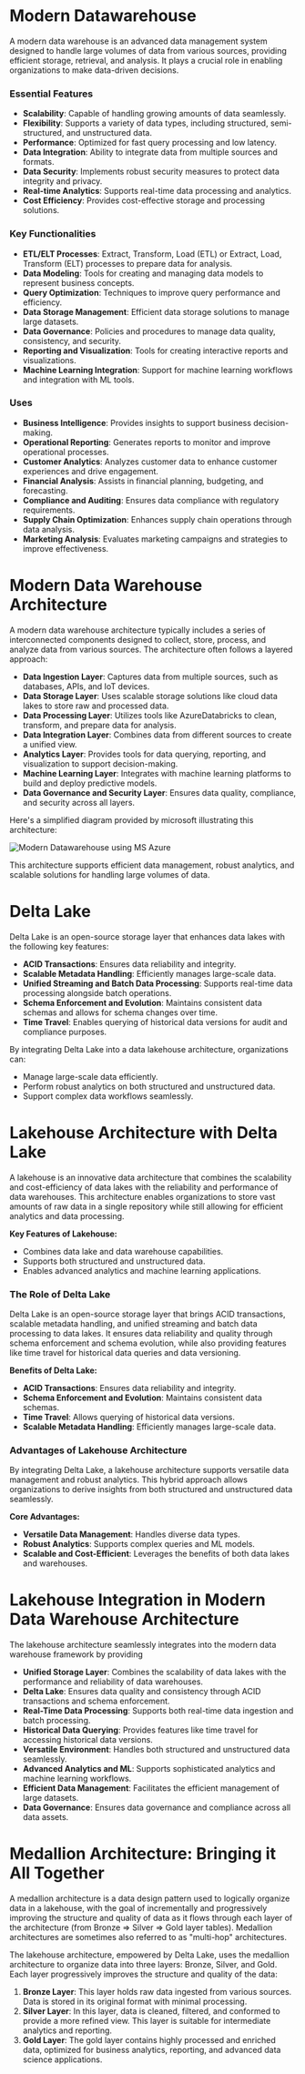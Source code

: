 # Modern Datawarehouse
A modern data warehouse is an advanced data management system designed to handle large volumes of data from various sources, providing efficient storage, retrieval, and analysis. It plays a crucial role in enabling organizations to make data-driven decisions.

### Essential Features

- **Scalability**: Capable of handling growing amounts of data seamlessly.
- **Flexibility**: Supports a variety of data types, including structured, semi-structured, and unstructured data.
- **Performance**: Optimized for fast query processing and low latency.
- **Data Integration**: Ability to integrate data from multiple sources and formats.
- **Data Security**: Implements robust security measures to protect data integrity and privacy.
- **Real-time Analytics**: Supports real-time data processing and analytics.
- **Cost Efficiency**: Provides cost-effective storage and processing solutions.

### Key Functionalities

- **ETL/ELT Processes**: Extract, Transform, Load (ETL) or Extract, Load, Transform (ELT) processes to prepare data for analysis.
- **Data Modeling**: Tools for creating and managing data models to represent business concepts.
- **Query Optimization**: Techniques to improve query performance and efficiency.
- **Data Storage Management**: Efficient data storage solutions to manage large datasets.
- **Data Governance**: Policies and procedures to manage data quality, consistency, and security.
- **Reporting and Visualization**: Tools for creating interactive reports and visualizations.
- **Machine Learning Integration**: Support for machine learning workflows and integration with ML tools.

### Uses

- **Business Intelligence**: Provides insights to support business decision-making.
- **Operational Reporting**: Generates reports to monitor and improve operational processes.
- **Customer Analytics**: Analyzes customer data to enhance customer experiences and drive engagement.
- **Financial Analysis**: Assists in financial planning, budgeting, and forecasting.
- **Compliance and Auditing**: Ensures data compliance with regulatory requirements.
- **Supply Chain Optimization**: Enhances supply chain operations through data analysis.
- **Marketing Analysis**: Evaluates marketing campaigns and strategies to improve effectiveness.

# Modern Data Warehouse Architecture
A modern data warehouse architecture typically includes a series of interconnected components designed to collect, store, process, and analyze data from various sources. The architecture often follows a layered approach:
- **Data Ingestion Layer**: Captures data from multiple sources, such as databases, APIs, and IoT devices.
- **Data Storage Layer**: Uses scalable storage solutions like cloud data lakes to store raw and processed data.
- **Data Processing Layer**: Utilizes tools like AzureDatabricks to clean, transform, and prepare data for analysis.
- **Data Integration Layer**: Combines data from different sources to create a unified view.
- **Analytics Layer**: Provides tools for data querying, reporting, and visualization to support decision-making.
- **Machine Learning Layer**: Integrates with machine learning platforms to build and deploy predictive models.
- **Data Governance and Security Layer**: Ensures data quality, compliance, and security across all layers.

Here's a simplified diagram provided by microsoft illustrating this architecture:

![Modern Datawarehouse using MS Azure](https://learn.microsoft.com/en-us/azure/architecture/solution-ideas/media/azure-databricks-modern-analytics-architecture.svg#lightbox)

This architecture supports efficient data management, robust analytics, and scalable solutions for handling large volumes of data.

# Delta Lake
Delta Lake is an open-source storage layer that enhances data lakes with the following key features:
- **ACID Transactions**: Ensures data reliability and integrity.
- **Scalable Metadata Handling**: Efficiently manages large-scale data.
- **Unified Streaming and Batch Data Processing**: Supports real-time data processing alongside batch operations.
- **Schema Enforcement and Evolution**: Maintains consistent data schemas and allows for schema changes over time.
- **Time Travel**: Enables querying of historical data versions for audit and compliance purposes.
  
By integrating Delta Lake into a data lakehouse architecture, organizations can:
- Manage large-scale data efficiently.
- Perform robust analytics on both structured and unstructured data.
- Support complex data workflows seamlessly.

# Lakehouse Architecture with Delta Lake
A lakehouse is an innovative data architecture that combines the scalability and cost-efficiency of data lakes with the reliability and performance of data warehouses. This architecture enables organizations to store vast amounts of raw data in a single repository while still allowing for efficient analytics and data processing.

**Key Features of Lakehouse:**
- Combines data lake and data warehouse capabilities.
- Supports both structured and unstructured data.
- Enables advanced analytics and machine learning applications.

### The Role of Delta Lake
Delta Lake is an open-source storage layer that brings ACID transactions, scalable metadata handling, and unified streaming and batch data processing to data lakes. It ensures data reliability and quality through schema enforcement and schema evolution, while also providing features like time travel for historical data queries and data versioning.

**Benefits of Delta Lake:**
- **ACID Transactions**: Ensures data reliability and integrity.
- **Schema Enforcement and Evolution**: Maintains consistent data schemas.
- **Time Travel**: Allows querying of historical data versions.
- **Scalable Metadata Handling**: Efficiently manages large-scale data.

### Advantages of Lakehouse Architecture
By integrating Delta Lake, a lakehouse architecture supports versatile data management and robust analytics. This hybrid approach allows organizations to derive insights from both structured and unstructured data seamlessly.

**Core Advantages:**
- **Versatile Data Management**: Handles diverse data types.
- **Robust Analytics**: Supports complex queries and ML models.
- **Scalable and Cost-Efficient**: Leverages the benefits of both data lakes and warehouses.

# Lakehouse Integration in Modern Data Warehouse Architecture
The lakehouse architecture seamlessly integrates into the modern data warehouse framework by providing
- **Unified Storage Layer**: Combines the scalability of data lakes with the performance and reliability of data warehouses.
- **Delta Lake**: Ensures data quality and consistency through ACID transactions and schema enforcement.
- **Real-Time Data Processing**: Supports both real-time data ingestion and batch processing.
- **Historical Data Querying**: Provides features like time travel for accessing historical data versions.
- **Versatile Environment**: Handles both structured and unstructured data seamlessly.
- **Advanced Analytics and ML**: Supports sophisticated analytics and machine learning workflows.
- **Efficient Data Management**: Facilitates the efficient management of large datasets.
- **Data Governance**: Ensures data governance and compliance across all data assets.

# Medallion Architecture: Bringing it All Together
A medallion architecture is a data design pattern used to logically organize data in a lakehouse, with the goal of incrementally and progressively improving the structure and quality of data as it flows through each layer of the architecture (from Bronze ⇒ Silver ⇒ Gold layer tables). Medallion architectures are sometimes also referred to as "multi-hop" architectures.

The lakehouse architecture, empowered by Delta Lake, uses the medallion architecture to organize data into three layers: Bronze, Silver, and Gold. Each layer progressively improves the structure and quality of the data:
1. **Bronze Layer**: This layer holds raw data ingested from various sources. Data is stored in its original format with minimal processing.
2. **Silver Layer**: In this layer, data is cleaned, filtered, and conformed to provide a more refined view. This layer is suitable for intermediate analytics and reporting.
3. **Gold Layer**: The gold layer contains highly processed and enriched data, optimized for business analytics, reporting, and advanced data science applications.

